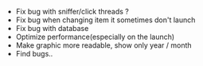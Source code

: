 - Fix bug with sniffer/click threads ?
- Fix bug when changing item it sometimes don't launch
- Fix bug with database
- Optimize performance(especially on the launch)
- Make graphic more readable, show only year / month
- Find bugs..
